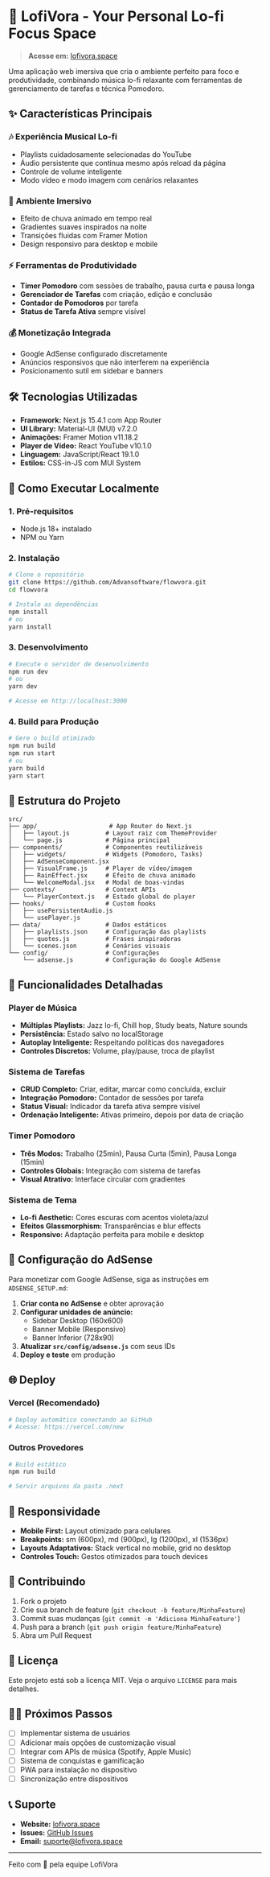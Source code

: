 # 🎵 LofiVora - Your Personal Lo-fi Focus Space

> **Acesse em:** [lofivora.space](https://lofivora.space)

Uma aplicação web imersiva que cria o ambiente perfeito para foco e produtividade, combinando música lo-fi relaxante com ferramentas de gerenciamento de tarefas e técnica Pomodoro.

## ✨ Características Principais

### 🎶 **Experiência Musical Lo-fi**
- Playlists cuidadosamente selecionadas do YouTube
- Áudio persistente que continua mesmo após reload da página
- Controle de volume inteligente
- Modo vídeo e modo imagem com cenários relaxantes

### 🧘 **Ambiente Imersivo**
- Efeito de chuva animado em tempo real
- Gradientes suaves inspirados na noite
- Transições fluidas com Framer Motion
- Design responsivo para desktop e mobile

### ⚡ **Ferramentas de Produtividade**
- **Timer Pomodoro** com sessões de trabalho, pausa curta e pausa longa
- **Gerenciador de Tarefas** com criação, edição e conclusão
- **Contador de Pomodoros** por tarefa
- **Status de Tarefa Ativa** sempre visível

### 💰 **Monetização Integrada**
- Google AdSense configurado discretamente
- Anúncios responsivos que não interferem na experiência
- Posicionamento sutil em sidebar e banners

## 🛠️ Tecnologias Utilizadas

- **Framework:** Next.js 15.4.1 com App Router
- **UI Library:** Material-UI (MUI) v7.2.0
- **Animações:** Framer Motion v11.18.2
- **Player de Vídeo:** React YouTube v10.1.0
- **Linguagem:** JavaScript/React 19.1.0
- **Estilos:** CSS-in-JS com MUI System

## 🚀 Como Executar Localmente

### 1. Pré-requisitos
- Node.js 18+ instalado
- NPM ou Yarn

### 2. Instalação
```bash
# Clone o repositório
git clone https://github.com/Advansoftware/flowvora.git
cd flowvora

# Instale as dependências
npm install
# ou
yarn install
```

### 3. Desenvolvimento
```bash
# Execute o servidor de desenvolvimento
npm run dev
# ou
yarn dev

# Acesse em http://localhost:3000
```

### 4. Build para Produção
```bash
# Gere o build otimizado
npm run build
npm run start
# ou
yarn build
yarn start
```

## 📁 Estrutura do Projeto

```
src/
├── app/                    # App Router do Next.js
│   ├── layout.js          # Layout raiz com ThemeProvider
│   └── page.js            # Página principal
├── components/            # Componentes reutilizáveis
│   ├── widgets/           # Widgets (Pomodoro, Tasks)
│   ├── AdSenseComponent.jsx
│   ├── VisualFrame.js     # Player de vídeo/imagem
│   ├── RainEffect.jsx     # Efeito de chuva animado
│   └── WelcomeModal.jsx   # Modal de boas-vindas
├── contexts/              # Context APIs
│   └── PlayerContext.js   # Estado global do player
├── hooks/                 # Custom hooks
│   ├── usePersistentAudio.js
│   └── usePlayer.js
├── data/                  # Dados estáticos
│   ├── playlists.json     # Configuração das playlists
│   ├── quotes.js          # Frases inspiradoras
│   └── scenes.json        # Cenários visuais
└── config/                # Configurações
    └── adsense.js         # Configuração do Google AdSense
```

## 🎯 Funcionalidades Detalhadas

### Player de Música
- **Múltiplas Playlists:** Jazz lo-fi, Chill hop, Study beats, Nature sounds
- **Persistência:** Estado salvo no localStorage
- **Autoplay Inteligente:** Respeitando políticas dos navegadores
- **Controles Discretos:** Volume, play/pause, troca de playlist

### Sistema de Tarefas
- **CRUD Completo:** Criar, editar, marcar como concluída, excluir
- **Integração Pomodoro:** Contador de sessões por tarefa
- **Status Visual:** Indicador da tarefa ativa sempre visível
- **Ordenação Inteligente:** Ativas primeiro, depois por data de criação

### Timer Pomodoro
- **Três Modos:** Trabalho (25min), Pausa Curta (5min), Pausa Longa (15min)
- **Controles Globais:** Integração com sistema de tarefas
- **Visual Atrativo:** Interface circular com gradientes

### Sistema de Tema
- **Lo-fi Aesthetic:** Cores escuras com acentos violeta/azul
- **Efeitos Glassmorphism:** Transparências e blur effects
- **Responsivo:** Adaptação perfeita para mobile e desktop

## 🔧 Configuração do AdSense

Para monetizar com Google AdSense, siga as instruções em `ADSENSE_SETUP.md`:

1. **Criar conta no AdSense** e obter aprovação
2. **Configurar unidades de anúncio:**
   - Sidebar Desktop (160x600)
   - Banner Mobile (Responsivo)
   - Banner Inferior (728x90)
3. **Atualizar `src/config/adsense.js`** com seus IDs
4. **Deploy e teste** em produção

## 🌐 Deploy

### Vercel (Recomendado)
```bash
# Deploy automático conectando ao GitHub
# Acesse: https://vercel.com/new
```

### Outros Provedores
```bash
# Build estático
npm run build

# Servir arquivos da pasta .next
```

## 📱 Responsividade

- **Mobile First:** Layout otimizado para celulares
- **Breakpoints:** sm (600px), md (900px), lg (1200px), xl (1536px)
- **Layouts Adaptativos:** Stack vertical no mobile, grid no desktop
- **Controles Touch:** Gestos otimizados para touch devices

## 🤝 Contribuindo

1. Fork o projeto
2. Crie sua branch de feature (`git checkout -b feature/MinhaFeature`)
3. Commit suas mudanças (`git commit -m 'Adiciona MinhaFeature'`)
4. Push para a branch (`git push origin feature/MinhaFeature`)
5. Abra um Pull Request

## 📄 Licença

Este projeto está sob a licença MIT. Veja o arquivo `LICENSE` para mais detalhes.

## 🏃‍♂️ Próximos Passos

- [ ] Implementar sistema de usuários
- [ ] Adicionar mais opções de customização visual
- [ ] Integrar com APIs de música (Spotify, Apple Music)
- [ ] Sistema de conquistas e gamificação
- [ ] PWA para instalação no dispositivo
- [ ] Sincronização entre dispositivos

## 📞 Suporte

- **Website:** [lofivora.space](https://lofivora.space)
- **Issues:** [GitHub Issues](https://github.com/Advansoftware/flowvora/issues)
- **Email:** suporte@lofivora.space

---

Feito com 💜 pela equipe LofiVora
